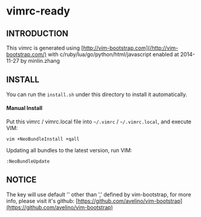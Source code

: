 # vimrc-ready #

## INTRODUCTION ##
This vimrc is generated using [http://vim-bootstrap.com](/http://vim-bootstrap.com/) with c/ruby/lua/go/python/html/javascript enabled at 2014-11-27 by minlin.zhang

## INSTALL ##
You can run the `install.sh` under this directory to install it automatically.

#### Manual Install ####
Put this vimrc / vimrc.local file into `~/.vimrc` / `~/.vimrc.local`, and execute VIM:
```
vim +NeoBundleInstall +qall
```

Updating all bundles to the latest version, run VIM:
```
:NeoBundleUpdate
```

## NOTICE ##
The <leader> key will use default '\' other than ',' defined by vim-bootstrap, for more info, please visit it's github:
[https://github.com/avelino/vim-bootstrap](https://github.com/avelino/vim-bootstrap)
